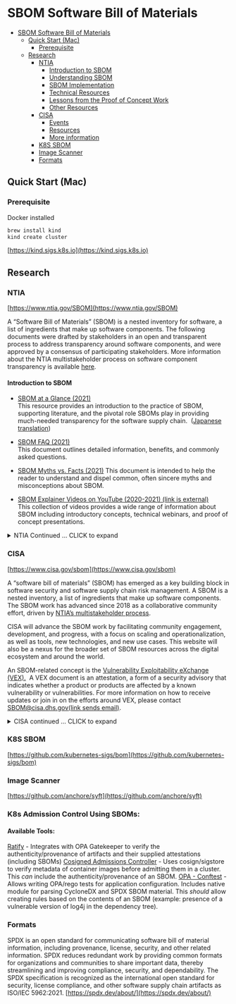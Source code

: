 # SBOM Software Bill of Materials

- [SBOM Software Bill of Materials](#sbom-software-bill-of-materials)
  - [Quick Start (Mac)](#quick-start-mac)
    - [Prerequisite](#prerequisite)
  - [Research](#research)
    - [NTIA](#ntia)
      - [Introduction to SBOM](#introduction-to-sbom)
      - [Understanding SBOM](#understanding-sbom)
      - [SBOM Implementation](#sbom-implementation)
      - [Technical Resources](#technical-resources)
      - [Lessons from the Proof of Concept Work](#lessons-from-the-proof-of-concept-work)
      - [Other Resources](#other-resources)
    - [CISA](#cisa)
      - [Events](#events)
      - [Resources](#resources)
      - [More information](#more-information)
    - [K8S SBOM](#k8s-sbom)
    - [Image Scanner](#image-scanner)
    - [Formats](#formats)

## Quick Start (Mac)

### Prerequisite

Docker installed

```bash
brew install kind
kind create cluster
```

[https://kind.sigs.k8s.io](https://kind.sigs.k8s.io)

## Research

### NTIA

[https://www.ntia.gov/SBOM](https://www.ntia.gov/SBOM)

A “Software Bill of Materials” (SBOM) is a nested inventory for software, a list of ingredients that make up software components. The following documents were drafted by stakeholders in an open and transparent process to address transparency around software components, and were approved by a consensus of participating stakeholders. More information about the NTIA multistakeholder process on software component transparency is available [here](/SoftwareTransparency).

#### Introduction to SBOM

- [SBOM at a Glance (2021)](https://ntia.gov/files/ntia/publications/sbom_at_a_glance_apr2021.pdf)  
This resource provides an introduction to the practice of SBOM, supporting literature, and the pivotal role SBOMs play in providing much-needed transparency for the software supply chain.  ([Japanese translation](https://ntia.gov/files/ntia/publications/sbom_at_a_glance_ja.pdf))

- [SBOM FAQ (2021)](https://ntia.gov/files/ntia/publications/sbom_faq_-_20201116.pdf)  
This document outlines detailed information, benefits, and commonly asked questions.

- [SBOM Myths vs. Facts (2021)](https://ntia.gov/files/ntia/publications/sbom_myths_vs_facts_nov2021.pdf)
This document is intended to help the reader to understand and dispel common, often sincere myths and misconceptions about SBOM.

- [SBOM Explainer Videos on YouTube (2020-2021) (link is external)](https://youtube.com/playlist?list=PLO2lqCK7WyTDpVmcHsy6R2HWftFkUp6zG)  
This collection of videos provides a wide range of information about SBOM including introductory concepts, technical webinars, and proof of concept presentations.

<details>
<summary>NTIA Continued ... CLICK to expand</summary>

#### Understanding SBOM

- [Framing Software Component Transparency: Establishing a Common Software Bill of Materials (SBOM) – (2021)](https://ntia.gov/files/ntia/publications/ntia_sbom_framing_2nd_edition_20211021.pdf)  
This resource serves as the detailed foundation of SBOM. It defines SBOM concepts and related terms, offers an updated baseline of how software components are to be represented, and discusses the processes around SBOM creation. (prior [2019 edition](https://ntia.gov/files/ntia/publications/framingsbom_20191112.pdf))

- **[SBOM Options and Decision Points (2021)](https://ntia.gov/files/ntia/publications/sbom_options_and_decision_points_20210427-1.pdf)**  
This resource frames the dimensions of SBOM creation and delivery, to support more consistent and effective articulation of needs between requesters and suppliers of SBOMs.  

- **[Use Cases: Roles and Benefits for SBOM Across the Supply Chain (2019)](https://ntia.gov/files/ntia/publications/ntia_sbom_use_cases_roles_benefits-nov2019.pdf)**  
This resource summarizes the use cases and benefits of having an SBOM from the perspective of those who make software, those who choose or buy software, and those who operate it. It characterizes the security, quality, efficiency, and other organizational benefits, as well as the potential for the broader ecosystem across the supply chain.

- [**SBOM Tool Classification Taxonomy (2021)**](https://ntia.gov/files/ntia/publications/ntia_sbom_tooling_taxonomy-2021mar30.pdf)  
This resource offers a categorization of different types of SBOM tools. It can help tool creators and vendors to easily classify their work, and can help those who need SBOM tools understand what is available.

#### SBOM Implementation

- [**Survey of Existing SBOM Formats and Standards (2021)**](https://ntia.gov/files/ntia/publications/sbom_formats_survey-version-2021.pdf)  
This resource summarizes existing standards, formats, and initiatives as they apply to identifying the external components and shared libraries used in the construction of software products for SBOMs, highlighting three key formats of SPDX, CycloneDX, and SWID. The group analyzed efforts already underway by other groups related to communicating this information in a machine-readable manner. (prior [2019 edition](/ntia/publications/ntia_sbom_formats_and_standards_whitepaper_-_version_20191025.pdf))

- [Software Suppliers Playbook: SBOM Production and Provision (2021)](https://ntia.gov/files/ntia/publications/software_suppliers_sbom_production_and_provision_-_final.pdf)  
This resource outlines workflows for the production of Software Bills of Materials (SBOM) and their provision by software suppliers, including software vendors supplying a commercial product, contract software developers supplying a software deliverable to clients, and open source software (OSS) development projects making their capabilities publicly available.

- [Software Consumers Playbook: SBOM Acquisition, Management, and Use (2021)](https://ntia.gov/files/ntia/publications/software_consumers_sbom_acquisition_management_and_use_-_final.pdf)  
This resource outlines workflows for the acquisition, management, and use of SBOM by software consumers, including commercial and non-commercial entities acquiring third-party software capabilities from a supplier.

- [How-To Guide for SBOM Generation (2021)](https://ntia.gov/files/ntia/publications/howto_guide_for_sbom_generation_v1.pdf)  
This resource offers instructions and guidance on how to generate an SBOM based on the experiences of the Healthcare Proof-of-Concept working group.

- [Sharing and Exchanging SBOMs (2021)](https://ntia.gov/files/ntia/publications/ntia_sbom_sharing_exchanging_sboms-10feb2021.pdf)
This resource describes how SBOM data can flow down the supply chain, and provides a small set of SBOM discovery and access options to support flexibility while minimizing the burden of implementation.

#### Technical Resources

- [**Software Identity: Challenges and Guidance (2021)**](https://ntia.gov/files/ntia/publications/ntia_sbom_software_identity-2021mar30.pdf)  
This resource reviews the challenges of identifying software components for SBOM implementation with sufficient discoverability and uniqueness. It offers guidance to functionally identify software components in the short term and converge multiple existing identification systems in the near future.

- [**SBOM Tool Classification Taxonomy (2021)**](https://ntia.gov/files/ntia/publications/ntia_sbom_tooling_taxonomy-2021mar30.pdf)  
This resource offers a categorization of different types of SBOM tools. It can help tool creators and vendors to easily classify their work, and can help those who need SBOM tools understand what is available.

- [Vulnerability-Exploitability eXchange (VEX) - An Overview (2021)](https://ntia.gov/files/ntia/publications/vex_one-page_summary.pdf)  
This resource offers a brief introduction to VEX, which allows a software supplier to clarify whether a specific vulnerability actually affects a product.

#### Lessons from the Proof of Concept Work

- [How-To Guide for SBOM Generation in Healthcare (2021)](https://ntia.gov/files/ntia/publications/howto_guide_for_sbom_generation_v1.pdf)  
This resource offers instructions and guidance on how to generate an SBOM based on the experiences of the Healthcare Proof-of-Concept working group.

- [Healthcare SBOM Proof of Concept – Phase II Summary (2021)](https://ntia.gov/files/ntia/publications/healthcare_sbom_proof_of_concept_-_phase_ii_summary.pdf)  
Phase II confirmed the value of providing SBOM information, proving the viability of the baseline elements, expanding use cases and participants, developing a how-to guide, and exploring the use of VEX.

- **[Healthcare Proof of Concept Report (2019)](https://ntia.gov/files/ntia/publications/ntia_sbom_healthcare_poc_report_2019_1001.pdf)**  
This resource documents the successful execution and lessons learned of a proof-of-concept exercise led by medical device manufacturers (MDMs) and healthcare delivery organizations (HDOs). The exercise examined the feasibility of SBOMs being generated by MDMs and used by HDOs as part of operational and risk management approaches to medical devices at their hospitals.

#### Other Resources

- [Software Bill of Materials Related Efforts (2021)](https://ntia.gov/files/ntia/publications/sbom_related_efforts_oct2021.pdf)  
A collection of initiatives, guidance, models, frameworks, and reports that explicitly or implicitly highlight the value of SBOM.

- [**Software Identity: Challenges and Guidance (2021)**](https://ntia.gov/files/ntia/publications/ntia_sbom_software_identity-2021mar30.pdf)

This resource reviews the challenges of identifying software components for SBOM implementation with sufficient discoverability and uniqueness. It offers guidance to functionally identify software components in the short term and converge multiple existing identification systems in the near future.

- [SBOM Two-Page Overview (2020)](https://ntia.gov/files/ntia/publications/sbom_overview_20200818.pdf)  
This document provides high-level information on SBOM’s background and ecosystem-wide solution, the NTIA process, and an example of an SBOM.

**For more information, please contact [mdoscher@ntia.gov](mailto:mdoscher@ntia.gov)**

**For upcoming and archived meeting details, please visit the [NTIA Software Component Transparency page](/SoftwareTransparency).**
</details>

### CISA

[https://www.cisa.gov/sbom](https://www.cisa.gov/sbom)

A “software bill of materials” (SBOM) has emerged as a key building block in software security and software supply chain risk management. A SBOM is a nested inventory, a list of ingredients that make up software components.  The SBOM work has advanced since 2018 as a collaborative community effort, driven by [NTIA’s multistakeholder process](http://ntia.gov/SBOM).

CISA will advance the SBOM work by facilitating community engagement, development, and progress, with a focus on scaling and operationalization, as well as tools, new technologies, and new use cases. This website will also be a nexus for the broader set of SBOM resources across the digital ecosystem and around the world.

An SBOM-related concept is the [Vulnerability Exploitability eXchange (VEX).](https://ntia.gov/files/ntia/publications/vex_one-page_summary.pdf)  A VEX document is an attestation, a form of a security advisory that indicates whether a product or products are affected by a known vulnerability or vulnerabilities. For more information on how to receive updates or join in on the efforts around VEX, please contact [SBOM@cisa.dhs.gov(link sends email)](mailto:SBOM@cisa.dhs.gov).

<details>
    <summary>CISA continued ... CLICK to expand</summary>
#### Events

For a recap of the CISA SBOM-a-rama, held on December 15 & 16, 2021, and to view the recordings of the event, please visit the [CISA SBOM-a-rama page](/cisa-sbom-rama).

#### Resources

For information about the “NTIA Consensus” defining and implementing SBOM, drafted by stakeholders, see the resources at [ntia.gov/sbom](https://ntia.gov/SBOM).

The “Minimum Elements” defined under [Executive Order 14028](https://www.whitehouse.gov/briefing-room/presidential-actions/2021/05/12/executive-order-on-improving-the-nations-cybersecurity/) are available [at the NTIA SBOM Publications page.](https://www.ntia.doc.gov/files/ntia/publications/sbom_minimum_elements_report.pdf)

[Vulnerability Exploitability eXchange (VEX) Use Case Document (April 2022)](https://cisa.gov/sites/default/files/publications/VEX_Use_Cases_Apr22.pdf)
This resource provides the recommended minimum data elements of a VEX document and offers a set of scenarios with proposed implementations. This document was drafted by stakeholders through an open and transparent, community-led process.

#### More information

For any questions or to receive updates on CISA’s SBOM work, please contact [SBOM@cisa.dhs.gov(link sends email)](mailto:SBOM@cisa.dhs.gov).
</details>

### K8S SBOM

[https://github.com/kubernetes-sigs/bom](https://github.com/kubernetes-sigs/bom)

### Image Scanner

[https://github.com/anchore/syft](https://github.com/anchore/syft)

### K8s Admission Control Using SBOMs:

#### Available Tools:

[Ratify](https://github.com/deislabs/ratify) - Integrates with OPA Gatekeeper to verify the authenticity/provenance of artifacts and their supplied attestations (including SBOMs)
[Cosigned Admissions Controller](https://docs.sigstore.dev/cosign/kubernetes/#cosigned-admission-controller) - Uses cosign/sigstore to verify metadata of container images before admitting them in a cluster. This *can* include the authenticity/provenance of an SBOM.
[OPA - Conftest](https://github.com/open-policy-agent/conftest) - Allows writing OPA/rego tests for application configuration. Includes native module for parsing CycloneDX and SPDX SBOM material. This *should* allow creating rules based on the contents of an SBOM (example: presence of a vulnerable version of log4j in the dependency tree).

### Formats

SPDX is an open standard for communicating software bill of material information, including provenance, license, security, and other related information. SPDX reduces redundant work by providing common formats for organizations and communities to share important data, thereby streamlining and improving compliance, security, and dependability. The SPDX specification is recognized as the international open standard for security, license compliance, and other software supply chain artifacts as ISO/IEC 5962:2021.
[https://spdx.dev/about/](https://spdx.dev/about/)
